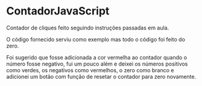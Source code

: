 # ContadorJavaScript

Contador de cliques feito seguindo instruções passadas em aula.

O código fornecido serviu como exemplo mas todo o código foi feito do zero.

Foi sugerido que fosse adicionada a cor vermelha ao contador quando o número fosse negativo, fui um pouco além e deixei os números positivos como verdes, os negativos como vermelhos, o zero como branco e adicionei um botão com função de resetar o contador para zero novamente.
